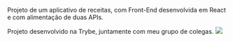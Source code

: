 Projeto de um aplicativo de receitas, com Front-End desenvolvida em React e com alimentação de duas APIs.

Projeto desenvolvido na Trybe, juntamente com meu grupo de colegas.
![](/running_app.gif)
